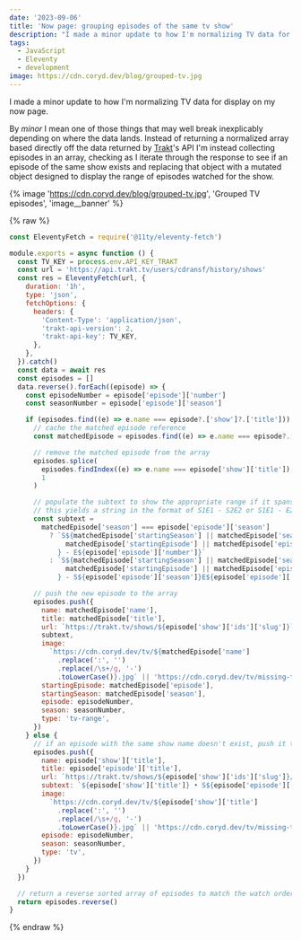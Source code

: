 ```yaml
---
date: '2023-09-06'
title: 'Now page: grouping episodes of the same tv show'
description: "I made a minor update to how I'm normalizing TV data for display on my now page."
tags:
  - JavaScript
  - Eleventy
  - development
image: https://cdn.coryd.dev/blog/grouped-tv.jpg
---
```


I made a minor update to how I'm normalizing TV data for display on my now page.<!-- excerpt -->

By _minor_ I mean one of those things that may well break inexplicably depending on where the data lands. Instead of returning a normalized array based directly off the data returned by [Trakt](https://trakt.tv)'s API I'm instead collecting episodes in an array, checking as I iterate through the response to see if an episode of the same show exists and replacing that object with a mutated object designed to display the range of episodes watched for the show.

{% image 'https://cdn.coryd.dev/blog/grouped-tv.jpg', 'Grouped TV episodes', 'image__banner' %}

{% raw %}

```javascript
const EleventyFetch = require('@11ty/eleventy-fetch')

module.exports = async function () {
  const TV_KEY = process.env.API_KEY_TRAKT
  const url = 'https://api.trakt.tv/users/cdransf/history/shows'
  const res = EleventyFetch(url, {
    duration: '1h',
    type: 'json',
    fetchOptions: {
      headers: {
        'Content-Type': 'application/json',
        'trakt-api-version': 2,
        'trakt-api-key': TV_KEY,
      },
    },
  }).catch()
  const data = await res
  const episodes = []
  data.reverse().forEach((episode) => {
    const episodeNumber = episode['episode']['number']
    const seasonNumber = episode['episode']['season']

    if (episodes.find((e) => e.name === episode?.['show']?.['title'])) {
      // cache the matched episode reference
      const matchedEpisode = episodes.find((e) => e.name === episode?.['show']?.['title'])

      // remove the matched episode from the array
      episodes.splice(
        episodes.findIndex((e) => e.name === episode['show']['title']),
        1
      )

      // populate the subtext to show the appropriate range if it spans multiple seasons
      // this yields a string in the format of S1E1 - S2E2 or S1E1 - E2
      const subtext =
        matchedEpisode['season'] === episode['episode']['season']
          ? `S${matchedEpisode['startingSeason'] || matchedEpisode['season']}E${
              matchedEpisode['startingEpisode'] || matchedEpisode['episode']
            } - E${episode['episode']['number']}`
          : `S${matchedEpisode['startingSeason'] || matchedEpisode['season']}E${
              matchedEpisode['startingEpisode'] || matchedEpisode['episode']
            } - S${episode['episode']['season']}E${episode['episode']['number']}`

      // push the new episode to the array
      episodes.push({
        name: matchedEpisode['name'],
        title: matchedEpisode['title'],
        url: `https://trakt.tv/shows/${episode['show']['ids']['slug']}`,
        subtext,
        image:
          `https://cdn.coryd.dev/tv/${matchedEpisode['name']
            .replace(':', '')
            .replace(/\s+/g, '-')
            .toLowerCase()}.jpg` || 'https://cdn.coryd.dev/tv/missing-tv.jpg',
        startingEpisode: matchedEpisode['episode'],
        startingSeason: matchedEpisode['season'],
        episode: episodeNumber,
        season: seasonNumber,
        type: 'tv-range',
      })
    } else {
      // if an episode with the same show name doesn't exist, push it to the array
      episodes.push({
        name: episode['show']['title'],
        title: episode['episode']['title'],
        url: `https://trakt.tv/shows/${episode['show']['ids']['slug']}/seasons/${episode['episode']['season']}/episodes/${episode['episode']['number']}`,
        subtext: `${episode['show']['title']} • S${episode['episode']['season']}E${episode['episode']['number']}`,
        image:
          `https://cdn.coryd.dev/tv/${episode['show']['title']
            .replace(':', '')
            .replace(/\s+/g, '-')
            .toLowerCase()}.jpg` || 'https://cdn.coryd.dev/tv/missing-tv.jpg',
        episode: episodeNumber,
        season: seasonNumber,
        type: 'tv',
      })
    }
  })

  // return a reverse sorted array of episodes to match the watch order
  return episodes.reverse()
}
```

{% endraw %}
